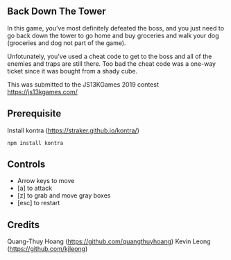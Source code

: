 ## Back Down The Tower

In this game, you've most definitely defeated the boss, and you just need to go back down the tower to go home and buy groceries and walk your dog (groceries and dog not part of the game).

Unfotunately, you've used a cheat code to get to the boss and all of the enemies and traps are still there.  Too bad the cheat code was a one-way ticket since it was bought from a shady cube.

This was submitted to the JS13KGames 2019 contest
https://js13kgames.com/

## Prerequisite
Install kontra (https://straker.github.io/kontra/)
```
npm install kontra
```

## Controls
- Arrow keys to move
- [a] to attack
- [z] to grab and move gray boxes
- [esc] to restart


## Credits
Quang-Thuy Hoang (https://github.com/quangthuyhoang)
Kevin Leong (https://github.com/kjleong)